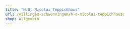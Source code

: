 ```yaml
---
title: "H.O. Nicolai Teppichhaus"
url: /villingen-schwenningen/h-o-nicolai-teppichhaus/
shop: Allgemein
---
```


